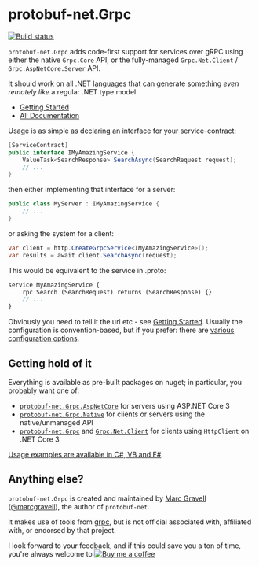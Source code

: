 # protobuf-net.Grpc

[![Build status](https://ci.appveyor.com/api/projects/status/en9i5mp471ci6ip3/branch/main?svg=true)](https://ci.appveyor.com/project/StackExchange/protobuf-net-grpc/branch/main)

`protobuf-net.Grpc` adds code-first support for services over gRPC using either the native `Grpc.Core` API, or the fully-managed `Grpc.Net.Client` / `Grpc.AspNetCore.Server` API.

It should work on all .NET languages that can generate something *even remotely like* a regular .NET type model.

- [Getting Started](https://protobuf-net.github.io/protobuf-net.Grpc/gettingstarted)
- [All Documentation](https://protobuf-net.github.io/protobuf-net.Grpc/)

Usage is as simple as declaring an interface for your service-contract:

``` c#
[ServiceContract]
public interface IMyAmazingService {
    ValueTask<SearchResponse> SearchAsync(SearchRequest request);
    // ...
}
```

then either implementing that interface for a server:

``` c#
public class MyServer : IMyAmazingService {
    // ...
}
```

or asking the system for a client:

``` c#
var client = http.CreateGrpcService<IMyAmazingService>();
var results = await client.SearchAsync(request);
```

This would be equivalent to the service in .proto:

``` proto
service MyAmazingService {
    rpc Search (SearchRequest) returns (SearchResponse) {}
	// ...
}
```

Obviously you need to tell it the uri etc - see [Getting Started](https://protobuf-net.github.io/protobuf-net.Grpc/gettingstarted). Usually the configuration is convention-based, but
if you prefer: there are [various configuration options](https://protobuf-net.github.io/protobuf-net.Grpc/configuration).

## Getting hold of it

Everything is available as pre-built packages on nuget; in particular, you probably want one of:

- [`protobuf-net.Grpc.AspNetCore`](https://www.nuget.org/packages/protobuf-net.Grpc.AspNetCore) for servers using ASP.NET Core 3
- [`protobuf-net.Grpc.Native`](https://www.nuget.org/packages/protobuf-net.Grpc.Native) for clients or servers using the native/unmanaged API
- [`protobuf-net.Grpc`](https://www.nuget.org/packages/protobuf-net.Grpc) and [`Grpc.Net.Client`](https://www.nuget.org/packages/Grpc.Net.Client/) for clients using `HttpClient` on .NET Core 3

[Usage examples are available in C#, VB and F#](https://github.com/protobuf-net/protobuf-net.Grpc/tree/main/examples/pb-net-grpc).

## Anything else?

`protobuf-net.Grpc` is created and maintained by [Marc Gravell](https://github.com/mgravell) ([@marcgravell](https://twitter.com/marcgravell)), the author of `protobuf-net`.

It makes use of tools from [grpc](https://github.com/grpc/), but is not official associated with, affiliated with, or endorsed by that project.

I look forward to your feedback, and if this could save you a ton of time, you're always welcome to [![Buy me a coffee](https://www.buymeacoffee.com/assets/img/custom_images/orange_img.png)](https://www.buymeacoffee.com/marcgravell)